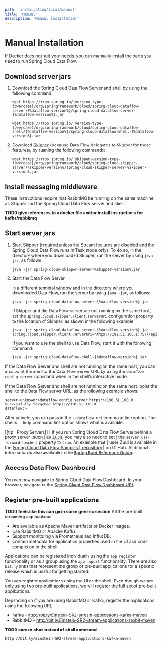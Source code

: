 ```yaml
---
path: 'installation/local/manual'
title: 'Manual'
description: 'Manual installation'
---
```


# Manual Installation

If Docker does not suit your needs, you can manually install the parts you need to run Spring Cloud Data Flow.

## Download server jars

1.  Download the Spring Cloud Data Flow Server and shell by using the following command:

        wget https://repo.spring.io/{version-type-lowercase}/org/springframework/cloud/spring-cloud-dataflow-server/{%dataflow-version%}/spring-cloud-dataflow-server-{%dataflow-version%}.jar

        wget https://repo.spring.io/{version-type-lowercase}/org/springframework/cloud/spring-cloud-dataflow-shell/{%dataflow-version%}/spring-cloud-dataflow-shell-{%dataflow-version%}.jar

2.  Download [Skipper](https://cloud.spring.io/spring-cloud-skipper/) (because
    Data Flow delegates to Skipper for those features), by running the
    following commands:

        wget https://repo.spring.io/{skipper-version-type-lowercase}/org/springframework/cloud/spring-cloud-skipper-server/%skipper-version%/spring-cloud-skipper-server-%skipper-version%.jar

## Install messaging middleware

These instructions require that RabbitMQ be running on the same machine as Skipper and the Spring Cloud Data Flow server and shell.

**TODO give references to a docker file and/or install instructions for kafka/rabbitmq**

## Start server jars

1.  Start Skipper (required unless the Stream features are disabled and
    the Spring Cloud Data Flow runs in Task mode only). To do so, in the
    directory where you downloaded Skipper, run the server by using
    `java -jar`, as follows:

        java -jar spring-cloud-skipper-server-%skipper-version%.jar

2.  Start the Data Flow Server

    In a different terminal window and in the directory where you
    downloaded Data Flow, run the server by using `java -jar`, as
    follows:

        java -jar spring-cloud-dataflow-server-{%dataflow-version%}.jar

    If Skipper and the Data Flow server are not running on the same
    host, set the `spring.cloud.skipper.client.serverUri` configuration
    property to the location of Skipper, as shown in the following
    example

        java -jar spring-cloud-dataflow-server-{%dataflow-version%}.jar --spring.cloud.skipper.client.serverUri=https://192.51.100.1:7577/api

    If you want to use the shell to use Data Flow, start it with the following command:

        java -jar spring-cloud-dataflow-shell-{%dataflow-version%}.jar

If the Data Flow Server and shell are not running on the same host, you can also point the shell to the Data Flow server URL by using the
`dataflow config server` command when in the shell’s interactive mode.

If the Data Flow Server and shell are not running on the same host, point the shell to the Data Flow server URL, as the following example
shows:

    server-unknown:>dataflow config server https://198.51.100.0
    Successfully targeted https://198.51.100.0
    dataflow:>

Alternatively, you can pass in the `--dataflow.uri` command line option. The shell’s `--help` command line option shows what is available.

[[tip | Proxy Servers]]
| If you run Spring Cloud Data Flow Server behind a proxy server (such
| as [Zuul](https://github.com/Netflix/zuul)), you may also need to set
| the `server.use-forward-headers` property to `true`. An example that
| uses Zuul is available in the [Spring Cloud Data Flow Samples
| repository](https://github.com/spring-cloud/spring-cloud-dataflow-samples/tree/master/dataflow-zuul)
| on GitHub. Additional information is also available in the [Spring Boot Reference Guide](https://docs.spring.io/spring-boot/docs/current/reference/htmlsingle/#howto-use-tomcat-behind-a-proxy-server).

## Access Data Flow Dashboard

You can now navigate to Spring Cloud Data Flow Dashboard. In your browser, navigate to the [Spring Cloud Data
Flow Dashboard URL](http://localhost:9393/dashboard).

## Register pre-built applications

**TODO feels like this can go in some generic section**
All the pre-built streaming applications:

- Are available as Apache Maven artifacts or Docker images.
- Use RabbitMQ or Apache Kafka.
- Support monitoring via Prometheus and InfluxDB.
- Contain metadata for application properties used in the UI and code completion in the shell.

Applications can be registered individually using the `app register` functionality or as a group using the `app import` functionality.
There are also `bit.ly` links that represent the group of pre-built applications for a specific release which is useful for getting started.

You can register applications using the UI or the shell.
Even though we are only using two pre-built applications, we will register the full set of pre-built applications.

Depending on if you are using RabbitMQ or Kafka, register the applications using the following URL.

- Kafka - http://bit.ly/Einstein-SR2-stream-applications-kafka-maven
- RabbitMQ - http://bit.ly/Einstein-SR2-stream-applications-rabbit-maven

**TODO screen shot instead of shell command**

```
http://bit.ly/Einstein-SR2-stream-applications-kafka-maven

```
